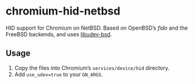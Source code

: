 # chromium-hid-netbsd

HID support for Chromium on NetBSD. Based on OpenBSD’s *fido* and the FreeBSD backends, and uses [libudev-bsd](https://github.com/kikadf/libudev-bsd).

## Usage

1. Copy the files into Chromium’s `services/device/hid` directory.  
2. Add `use_udev=true` to your `GN_ARGS`.  